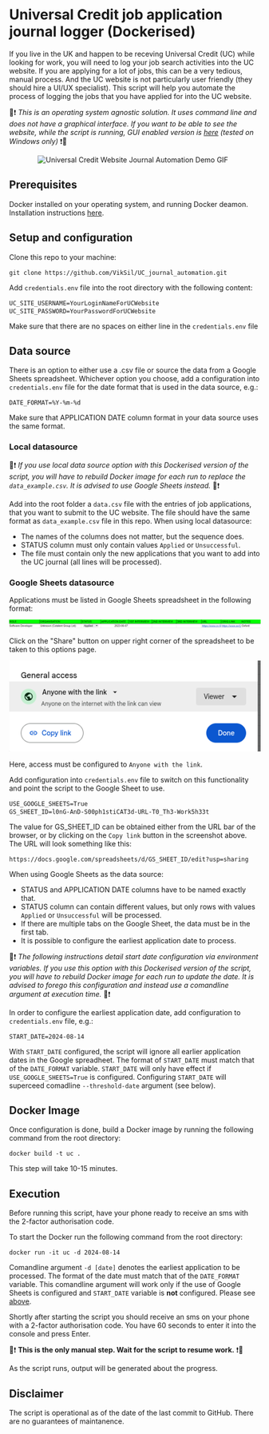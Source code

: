 # Universal Credit job application journal logger (Dockerised)

If you live in the UK and happen to be receving Universal Credit (UC) while looking for work, you will need to log your job search activities into the UC website. If you are applying for a lot of jobs, this can be a very tedious, manual process. And the UC website is not particularly user friendly (they should hire a UI/UX specialist). This script will help you automate the process of logging the jobs that you have applied for into the UC website.

🔴❗ *This is an operating system agnostic solution. It uses command line and does not have a graphical interface. If you want to be able to see the website, while the script is running, GUI enabled version is [here](https://github.com/VikSil/UC_journal_automation/tree/GUI-supported) (tested on Windows only)* ❗🔴

<p align = "center">
<img height= "400" src ="https://raw.githubusercontent.com/VikSil/UC_journal_automation/trunk/assets/GIF_demo_dockerised.gif" alt="Universal Credit Website Journal Automation Demo GIF"/>&nbsp;&nbsp;
</p>

## Prerequisites
 Docker installed on your operating system, and running Docker deamon. Installation instructions [here](https://docs.docker.com/engine/install/).

## Setup and configuration

Clone this repo to your machine:

    git clone https://github.com/VikSil/UC_journal_automation.git


Add `credentials.env` file into the root directory with the following content:

    UC_SITE_USERNAME=YourLoginNameForUCWebsite
    UC_SITE_PASSWORD=YourPasswordForUCWebsite

Make sure that there are no spaces on either line in the `credentials.env` file

## Data source
 
There is an option to either use a .csv file or source the data from a Google Sheets spreadsheet.
Whichever option you choose, add a configuration into `credentials.env` file for the date format that is used in the data source, e.g.:

    DATE_FORMAT=%Y-%m-%d

Make sure that APPLICATION DATE column format in your data source uses the same format.

### Local datasource

🔴❗ *If you use local data source option with this Dockerised version of the script, you will have to rebuild Docker image for each run to replace the `data_example.csv`. It is advised to use Google Sheets instead.* 🔴❗

Add into the root folder a `data.csv` file with the entries of job applications, that you want to submit to the UC website. The file should have the same format as `data_example.csv` file in this repo. When using local datasource:

* The names of the columns does not matter, but the sequence does.
* STATUS column must only contain values `Applied` or `Unsuccessful`.
* The file must contain only the new applications that you want to add into the UC journal (all lines will be processed). 


### Google Sheets datasource

Applications must be listed in Google Sheets spreadsheet in the following format:

![Google Sheet example](assets/gs_example.png)

Click on the "Share" button on upper right corner of the spreadsheet to be taken to this options page. 

![Google Sheet sharebox](assets/share_gs.png) 

Here, access must be configured to `Anyone with the link`.

Add configuration into `credentials.env` file to switch on this functionality and point the script to the Google Sheet to use.

    USE_GOOGLE_SHEETS=True
    GS_SHEET_ID=l0nG-AnD-S00ph1stiCAT3d-URL-T0_Th3-Work5h33t

The value for GS_SHEET_ID can be obtained either from the URL bar of the browser, or by clicking on the `Copy link` button in the screenshot above. The URL will look something like this:

    https://docs.google.com/spreadsheets/d/GS_SHEET_ID/edit?usp=sharing

When using Google Sheets as the data source:
 * STATUS and APPLICATION DATE columns have to be named exactly that.
 * STATUS column can contain different values, but only rows with values `Applied` or `Unsuccessful` will be processed.
 * If there are multiple tabs on the Google Sheet, the data must be in the first tab.
 * It is possible to configure the earliest application date to process.

🔴❗ *The following instructions detail start date configuration via environment variables. If you use this option with this Dockerised version of the script, you will have to rebuild Docker image for each run to update the date. It is advised to forego this configuration and instead use a comandline argument at execution time.* 🔴❗

In order to configure the earliest application date, add configuration to  `credentials.env` file, e.g.:

    START_DATE=2024-08-14

With `START_DATE` configured, the script will ignore all earlier application dates in the Google spreadheet. The format of `START_DATE` must match that of the `DATE_FORMAT` variable. `START_DATE` will only have effect if `USE_GOOGLE_SHEETS=True` is configured.  Configuring `START_DATE` will superceed comadline `--threshold-date` argument (see below).

## Docker Image

Once configuration is done, build a Docker image by running the following command from the root directory:

    docker build -t uc .    

This step will take 10-15 minutes.

## Execution

Before running this script, have your phone ready to receive an sms with the 2-factor authorisation code.

To start the Docker run the following command from the root directory:

    docker run -it uc -d 2024-08-14

Comandline argument `-d [date]` denotes the earliest application to be processed. The format of the date must match that of the `DATE_FORMAT` variable. This comandline argument will work only if the use of Google Sheets is configured and `START_DATE` variable is **not** configured. Please see [above](#Google-Sheets-datasource).

Shortly after starting the script you should receive an sms on your phone with a  2-factor authorisation code. You have 60 seconds to enter it into the console and press Enter.

🔴❗ **This is the only manual step. Wait for the script to resume work.** ❗🔴

As the script runs, output will be generated about the progress. 

## Disclaimer
The script is operational as of the date of the last commit to GitHub. There are no guarantees of maintanence.
